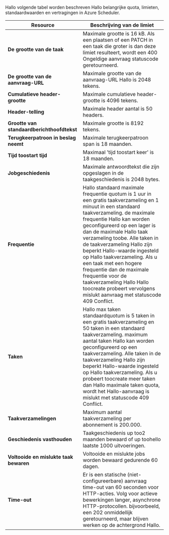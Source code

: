 Hallo volgende tabel worden beschreven Hallo belangrijke quota, limieten, standaardwaarden en vertragingen in Azure Scheduler.

| Resource | Beschrijving van de limiet |
| --- | --- |
| **De grootte van de taak** |Maximale grootte is 16 kB. Als een plaatsen of een PATCH in een taak die groter is dan deze limiet resulteert, wordt een 400 Ongeldige aanvraag statuscode geretourneerd. |
| **De grootte van de aanvraag-URL** |Maximale grootte van de aanvraag-URL Hallo is 2048 tekens. |
| **Cumulatieve header-grootte** |Maximale cumulatieve header-grootte is 4096 tekens. |
| **Header-telling** |Maximale header aantal is 50 headers. |
| **Grootte van standaardberichthoofdtekst** |Maximale grootte is 8192 tekens. |
| **Terugkeerpatroon in beslag neemt** |Maximale terugkeerpatroon span is 18 maanden. |
| **Tijd toostart tijd** |Maximaal 'tijd toostart keer' is 18 maanden. |
| **Jobgeschiedenis** |Maximale antwoordtekst die zijn opgeslagen in de taakgeschiedenis is 2048 bytes. |
| **Frequentie** |Hallo standaard maximale frequentie quotum is 1 uur in een gratis taakverzameling en 1 minuut in een standaard taakverzameling. de maximale frequentie Hallo kan worden geconfigureerd op een lager is dan de maximale Hallo taak verzameling toobe. Alle taken in de taakverzameling Hallo zijn beperkt Hallo-waarde ingesteld op Hallo taakverzameling. Als u een taak met een hogere frequentie dan de maximale frequentie voor de taakverzameling Hallo Hallo toocreate probeert vervolgens mislukt aanvraag met statuscode 409 Conflict. |
| **Taken** |Hallo max taken standaardquotum is 5 taken in een gratis taakverzameling en 50 taken in een standaard taakverzameling. maximum aantal taken Hallo kan worden geconfigureerd op een taakverzameling. Alle taken in de taakverzameling Hallo zijn beperkt Hallo-waarde ingesteld op Hallo taakverzameling. Als u probeert toocreate meer taken dan Hallo maximale taken quota, wordt het Hallo-aanvraag is mislukt met statuscode 409 Conflict. |
| **Taakverzamelingen** |Maximum aantal taakverzameling per abonnement is 200.000. |
| **Geschiedenis vasthouden** |Taakgeschiedenis up too2 maanden bewaard of up toohello laatste 1000 uitvoeringen. |
| **Voltooide en mislukte taak bewaren** |Voltooide en mislukte jobs worden bewaard gedurende 60 dagen. |
| **Time-out** |Er is een statische (niet-configureerbare) aanvraag time-out van 60 seconden voor HTTP-acties. Volg voor actieve bewerkingen langer, asynchrone HTTP-protocollen. bijvoorbeeld, een 202 onmiddellijk geretourneerd, maar blijven werken op de achtergrond Hallo. |

